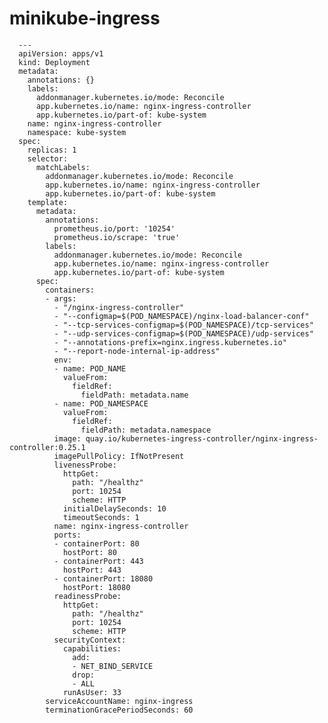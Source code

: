 # minikube-ingress
      ---
      apiVersion: apps/v1
      kind: Deployment
      metadata:
        annotations: {}
        labels:
          addonmanager.kubernetes.io/mode: Reconcile
          app.kubernetes.io/name: nginx-ingress-controller
          app.kubernetes.io/part-of: kube-system
        name: nginx-ingress-controller
        namespace: kube-system
      spec:
        replicas: 1
        selector:
          matchLabels:
            addonmanager.kubernetes.io/mode: Reconcile
            app.kubernetes.io/name: nginx-ingress-controller
            app.kubernetes.io/part-of: kube-system
        template:
          metadata:
            annotations:
              prometheus.io/port: '10254'
              prometheus.io/scrape: 'true'
            labels:
              addonmanager.kubernetes.io/mode: Reconcile
              app.kubernetes.io/name: nginx-ingress-controller
              app.kubernetes.io/part-of: kube-system
          spec:
            containers:
            - args:
              - "/nginx-ingress-controller"
              - "--configmap=$(POD_NAMESPACE)/nginx-load-balancer-conf"
              - "--tcp-services-configmap=$(POD_NAMESPACE)/tcp-services"
              - "--udp-services-configmap=$(POD_NAMESPACE)/udp-services"
              - "--annotations-prefix=nginx.ingress.kubernetes.io"
              - "--report-node-internal-ip-address"
              env:
              - name: POD_NAME
                valueFrom:
                  fieldRef:
                    fieldPath: metadata.name
              - name: POD_NAMESPACE
                valueFrom:
                  fieldRef:
                    fieldPath: metadata.namespace
              image: quay.io/kubernetes-ingress-controller/nginx-ingress-controller:0.25.1
              imagePullPolicy: IfNotPresent
              livenessProbe:
                httpGet:
                  path: "/healthz"
                  port: 10254
                  scheme: HTTP
                initialDelaySeconds: 10
                timeoutSeconds: 1
              name: nginx-ingress-controller
              ports:
              - containerPort: 80
                hostPort: 80
              - containerPort: 443
                hostPort: 443
              - containerPort: 18080
                hostPort: 18080
              readinessProbe:
                httpGet:
                  path: "/healthz"
                  port: 10254
                  scheme: HTTP
              securityContext:
                capabilities:
                  add:
                  - NET_BIND_SERVICE
                  drop:
                  - ALL
                runAsUser: 33
            serviceAccountName: nginx-ingress
            terminationGracePeriodSeconds: 60
